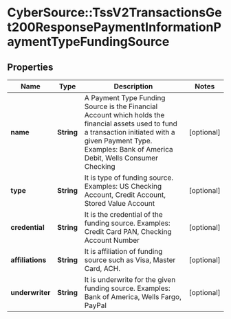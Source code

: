 # CyberSource::TssV2TransactionsGet200ResponsePaymentInformationPaymentTypeFundingSource

## Properties
Name | Type | Description | Notes
------------ | ------------- | ------------- | -------------
**name** | **String** | A Payment Type Funding Source is the Financial Account which holds the financial assets used to fund a transaction initiated with a given Payment Type. Examples: Bank of America Debit, Wells Consumer Checking  | [optional] 
**type** | **String** | It is type of funding source. Examples: US Checking Account, Credit Account, Stored Value Account  | [optional] 
**credential** | **String** | It is the credential of the funding source. Examples: Credit Card PAN, Checking Account Number  | [optional] 
**affiliations** | **String** | It is affiliation of funding source such as Visa, Master Card, ACH.  | [optional] 
**underwriter** | **String** | It is underwrite for the given funding source. Examples: Bank of America, Wells Fargo, PayPal  | [optional] 


